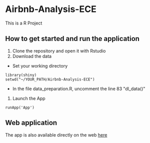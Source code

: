 # Airbnb-Analysis-ECE

This is a R Project 
## How to get started and run the application

1. Clone the repository and open it with Rstudio
1. Download the data
  * Set your working directory
```
library(shiny)
setwd("~/YOUR_PATH/Airbnb-Analysis-ECE")
```
  * In the file data_preparation.R, uncomment the line 83 "dl_data()"
1. Launch the App 
```
runApp('App')
```

## Web application

The app is also available directly on the web [here](https://jdobarreiro.shinyapps.io/Airbnb-Analysis-ECE/)
